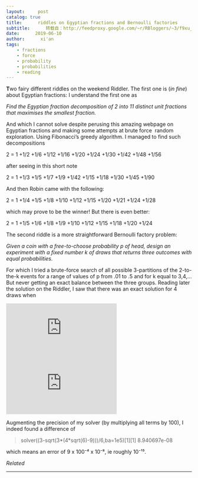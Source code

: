 ```yaml
---
layout:     post
catalog: true
title:      riddles on Egyptian fractions and Bernoulli factories
subtitle:      转载自：http://feedproxy.google.com/~r/RBloggers/~3/f9xu_BM5yaw/
date:      2019-06-10
author:      xi'an
tags:
    - fractions
    - force
    - probability
    - probabilities
    - reading
---
```






**T**wo fairy different riddles on the weekend Riddler. The first one is (*in fine*) about Egyptian fractions: I understand the first one as

> 
*Find the Egyptian fraction decomposition of 2 into 11 distinct unit fractions that maximises the smallest fraction.*


And which I cannot solve despite perusing this amazing webpage on Egyptian fractions and making some attempts at brute force  random exploration. Using Fibonacci’s greedy algorithm. I managed to find such decompositions

2 = 1 +1/2 +1/6 +1/12 +1/16 +1/20 +1/24 +1/30 +1/42 +1/48 +1/56

after seeing in this short note

2 = 1 +1/3 +1/5 +1/7 +1/9 +1/42 +1/15 +1/18 +1/30 +1/45 +1/90

And then Robin came with the following:

2 = 1 +1/4 +1/5 +1/8 +1/10 +1/12 +1/15 +1/20 +1/21 +1/24 +1/28

which may prove to be the winner! But there is even better:

2 = 1 +1/5 +1/6 +1/8 +1/9 +1/10 +1/12 +1/15 +1/18 +1/20 +1/24

The second riddle is a more straightforward Bernoulli factory problem:

> 
*Given a coin with a free-to-choose probability p of head, design an experiment with a fixed number k of draws that returns three outcomes with equal probabilities.*


For which I tried a brute-force search of all possible 3-partitions of the 2-to-the-k events for a range of values of p from .01 to .5 and for k equal to 3,4,… But never getting an exact balance between the three groups. Reading later the solution on the Riddler, I saw that there was an exact solution for 4 draws when

![](https://s0.wp.com/latex.php?latex=p%3D%5Cfrac%7B3-sqrt%7B3%284%5Csqrt%7B9%7D-6%7D%7D%7B6%7D&bg=000000&fg=B0B0B0&s=0&is-pending-load=1)
![](https://s0.wp.com/latex.php?latex=p%3D%5Cfrac%7B3-sqrt%7B3%284%5Csqrt%7B9%7D-6%7D%7D%7B6%7D&bg=000000&%23038;fg=B0B0B0&%23038;s=0)


Augmenting the precision of my solver (by multiplying all terms by 100), I indeed found a difference of

> solver((3-sqrt(3*(4*sqrt(6)-9)))/6,ba=1e5)[1][1] 8.940697e-08

which means an error of 9 x 100⁻⁴ x 10⁻⁸, ie roughly 10⁻¹⁵.


*Related*







---
